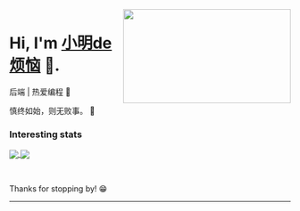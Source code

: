 
<img align="right" width="300" height="169" src="https://api.paugram.com/wallpaper/?t=Date.now()">


# Hi, I'm [小明de烦恼](https://www.cnblogs.com/miluluyo/) 👋.

后端 | 热爱编程 :hatching_chick:

慎终如始，则无败事。 :running:


<!--[![码云](https://img.shields.io/badge/%E7%A0%81%E4%BA%91-soulnull-red)](https://gitee.com/myxiesn)-->



### Interesting stats

<a href="#">
  <img align="center" src="https://github-readme-stats.vercel.app/api?username=xxxxsn&theme=algolia" />
</a>

<a href="#">
  <img align="center" src="https://github-readme-stats.vercel.app/api/top-langs/?username=xxxxsn&layout=compact&theme=algolia" />
</a>


&nbsp;

Thanks for stopping by! 😁

---



<!-- <p align="left">
  <a href="https://github.com/xxxxsn">
    <img src="https://github-readme-stats-eight-theta.vercel.app/api?username=xxxxsn&show_icons=true&theme=algolia&include_all_commits=true&count_private=true&hide=prs,issues"/>
  </a>
</p>
 
<p align="center">
  <a href="https://github.com/xxxxsn">
    <img src="https://github-readme-stats-eight-theta.vercel.app/api/top-langs/?username=xxxxsn&layout=compact&langs_count=8&theme=algolia"/>
  </a>
</p>

<p align="center">
  <a href="https://github.com/xxxxsn">
   <img align="center" src="https://github-readme-stats.vercel.app/api?username=xxxxsn&layout=compact&langs_count=8&theme=algolia" />
  </a>
</p>
 -->


